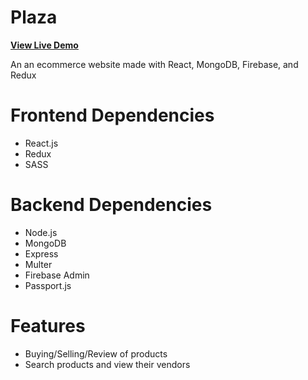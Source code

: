 # Plaza
**[View Live Demo](https://plaza-g5bz.onrender.com)**

An an ecommerce website made with React, MongoDB, Firebase, and Redux

# Frontend Dependencies
- React.js
- Redux
- SASS

# Backend Dependencies
- Node.js
- MongoDB
- Express
- Multer
- Firebase Admin
- Passport.js

# Features
- Buying/Selling/Review of products
- Search products and view their vendors
